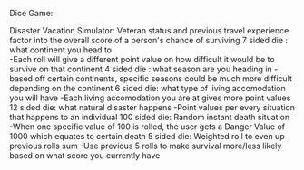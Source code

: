 Dice Game:

Disaster Vacation Simulator:
    Veteran status and previous travel experience factor into the overall score of a person's chance of surviving
    7 sided die : what continent you head to    
        -Each roll will give a different point value on how difficult it would be to survive on that continent
    4 sided die : what season are you heading in
        -based off certain continents, specific seasons could be much more difficult depending on the continent
    6 sided die: what type of living accomodation you will have
        -Each living accomodation you are at gives more point values
    12 sided die: what natural disaster happens
        -Point values per every situation that happens to an individual
    100 sided die: Random instant death situation 
        -When one specific value of 100 is rolled, the user gets a Danger Value of 1000 which equates to certain death
    5 sided die: Weighted roll to even up previous rolls sum
        -Use previous 5 rolls to make survival more/less likely based on what score you currently have

